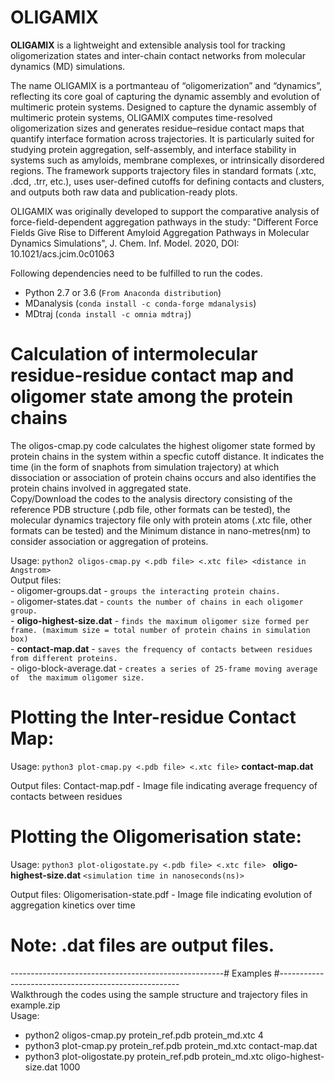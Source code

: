 # OLIGAMIX

**OLIGAMIX** is a lightweight and extensible analysis tool for tracking oligomerization states and inter-chain contact networks from molecular dynamics (MD) simulations.

The name OLIGAMIX is a portmanteau of “oligomerization” and “dynamics”, reflecting its core goal of capturing the dynamic assembly and evolution of multimeric protein systems. Designed to capture the dynamic assembly of multimeric protein systems, OLIGAMIX computes time-resolved oligomerization sizes and generates residue–residue contact maps that quantify interface formation across trajectories. It is particularly suited for studying protein aggregation, self-assembly, and interface stability in systems such as amyloids, membrane complexes, or intrinsically disordered regions. The framework supports trajectory files in standard formats (.xtc, .dcd, .trr, etc.), uses user-defined cutoffs for defining contacts and clusters, and outputs both raw data and publication-ready plots. 

OLIGAMIX was originally developed to support the comparative analysis of force-field-dependent aggregation pathways in the study:
"Different Force Fields Give Rise to Different Amyloid Aggregation Pathways in Molecular Dynamics Simulations", J. Chem. Inf. Model. 2020, DOI: 10.1021/acs.jcim.0c01063

Following dependencies need to be fulfilled to run the codes.
  - Python 2.7 or 3.6 (`From Anaconda distribution`)
  - MDanalysis        (`conda install -c conda-forge mdanalysis`)
  - MDtraj            (`conda install -c omnia mdtraj`)

# Calculation of intermolecular residue-residue contact map and oligomer state among the protein chains
The oligos-cmap.py code calculates the highest oligomer state formed by protein chains in the system within a specfic cutoff distance. It indicates the time (in the form of snaphots from simulation trajectory) at which dissociation or association of protein chains occurs and also identifies the protein chains involved in aggregated state.\
Copy/Download the codes to the analysis directory consisting of the reference PDB structure (.pdb file, other formats can be tested), the molecular dynamics trajectory file only with protein atoms (.xtc file, other formats can be tested) and the Minimum distance in nano-metres(nm) to consider association or aggregation of proteins.

Usage: `python2 oligos-cmap.py <.pdb file> <.xtc file> <distance in Angstrom>`\
Output files:\
             -   oligomer-groups.dat       - `groups the interacting protein chains.`\
             -   oligomer-states.dat       - `counts the number of chains in each oligomer group.`\
             - **oligo-highest-size.dat**  - `finds the maximum oligomer size formed per frame. (maximum size = total number of protein chains in simulation box)`\
             - **contact-map.dat**         - `saves the frequency of contacts between residues from different proteins.`\
             -   oligo-block-average.dat   - `creates a series of 25-frame moving average of  the maximum oligomer size.`

# Plotting the Inter-residue Contact Map:

Usage: `python3 plot-cmap.py <.pdb file> <.xtc file>` **contact-map.dat**

Output files: Contact-map.pdf             - Image file indicating average frequency of contacts between residues

# Plotting the Oligomerisation state:

Usage: `python3 plot-oligostate.py <.pdb file> <.xtc file> ` **oligo-highest-size.dat**  `<simulation time in nanoseconds(ns)>`

Output files: Oligomerisation-state.pdf   - Image file indicating evolution of aggregation kinetics over time
  
  
# Note: **<filename>.dat**  files are output files.
-----------------------------------------------------# Examples #-----------------------------------------------------\
Walkthrough the codes using the sample structure and trajectory files in example.zip\
Usage:
- python2 oligos-cmap.py protein_ref.pdb  protein_md.xtc 4
- python3 plot-cmap.py protein_ref.pdb  protein_md.xtc contact-map.dat
- python3 plot-oligostate.py protein_ref.pdb  protein_md.xtc oligo-highest-size.dat 1000
  
  
